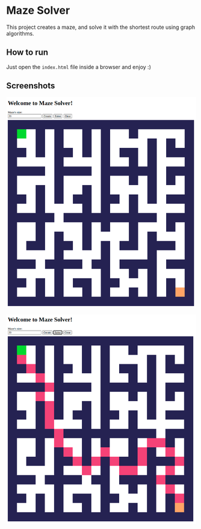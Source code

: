 # Maze Solver

This project creates a maze, and solve it with the shortest route using graph algorithms.

## How to run

Just open the ```index.html``` file inside a browser and enjoy :)

## Screenshots

![Generating Maze](./assets/generating-maze.png)

![Solving Maze](./assets/solving-maze.png)